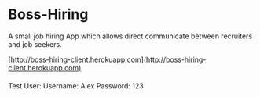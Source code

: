 # Boss-Hiring

A small job hiring App which allows direct communicate between recruiters and job seekers.

[http://boss-hiring-client.herokuapp.com](http://boss-hiring-client.herokuapp.com)

####
Test User:
Username: Alex
Password: 123
